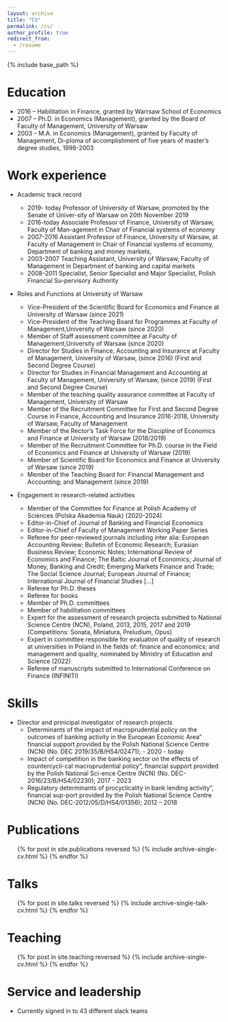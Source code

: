 ```yaml
---
layout: archive
title: "CV"
permalink: /cv/
author_profile: true
redirect_from:
  - /resume
---
```


{% include base_path %}

Education
======
* 2016 – Habilitation in Finance, granted by Warrsaw School of Economics 
* 2007 – Ph.D. in Economics (Management), granted by the Board of Faculty of Management, University of Warsaw
* 2003 – M.A. in Economics (Management), granted by Faculty of Management, Di-ploma of accomplishment of five years of master’s degree studies, 1998-2003


Work experience
======
* Academic track record
  * 2019- today Professor of University of Warsaw, promoted by the Senate of Univer-sity of Warsaw on 20th November 2019
  * 2016-today Associate Professor of Finance, University of Warsaw, Faculty of Man-agement in Chair of Financial systems of economy
  * 2007-2016 Assistant Professor of Finance, University of Warsaw, at Faculty of Management in Chair of Financial systems of economy, Department of banking and money markets,
  * 2003-2007 Teaching Assistant, University of Warsaw, Faculty of Management in Department of banking and capital markets
  * 2008-2011 Specialist, Senior Specialist and Major  Specialist, Polish Financial Su-pervisory Authority


* Roles and Functions at University of Warsaw
  * Vice-President of the Scientific Board for Economics and Finance at University of Warsaw (since 2021)
  * Vice-President of the Teaching Board for Programmes at Faculty of Management,University of Warsaw (since 2020)
  * Member of Staff assessment committee at Faculty of Management,University of Warsaw (since 2020)
  * Director for Studies in Finance, Accounting and Insurance at Faculty of Management, University of Warsaw,  (since 2016) (First and Second Degree Course)
  * Director for Studies in Financial Management and Accounting at Faculty of Management, University of Warsaw,  (since 2019) (First and Second Degree Course)
  * Member of the teaching quality assurance committee at Faculty of Management, University of Warsaw
  * Member of the Recruitment Committee for First and Second Degree Course in Finance, Accounting and Insurance 2016-2018, University of Warsaw, Faculty of Management
  * Member of  the Rector’s Task Force for the Discipline of Economics and Finance at University of Warsaw (2018/2019)
  * Member of the Recruitment Committee for Ph.D. course in the Field of Economics and Finance at University of Warsaw  (2019)
  * Member of Scientific Board for Economics and Finance at University of Warsaw (since 2019)
  * Member of the Teaching Board for: Financial Management and Accounting; and Management (since 2019) 


* Engagement in research-related activities
  * Member of the Committee for Finance at Polish Academy of Sciences (Polska Akademia Nauk) (2020-2024)
  * Editor-in-Chief of Journal of Banking and Financial Economics
  * Editor-in-Chief of Faculty of Management Working Paper Series
  * Referee for peer-reviewed journals including inter alia: European Accounting Review; Bulletin of Economic Research; Eurasian Business Review; Economic Notes; International Review of Economics and Finance; The Baltic Journal of Economics; Journal of Money, Banking and Credit; Emerging Markets Finance and Trade; The Social Science Journal; European Journal of Finance; International Journal of Financial Studies [...]
  * Referee for Ph.D. theses
  * Referee for books
  * Member of Ph.D. committees
  * Member of habilitation committees
  * Expert for the assessment of research projects submitted to National Science Centre (NCN), Poland, 2013, 2015, 2017 and 2019 (Competitions: Sonata, Miniatura, Preludium, Opus)
  * Expert in committee responsible for evaluation of quality of research at universities in Poland in the fields of: finance and economics; and management and quality, nominated by Ministry of Education and Science (2022)
  * Referee of manuscripts submitted to International Conference on Finance (INFINITI)
  
Skills
======
* Director and prinicipal investigator of research projects
  * Determinants of the impact of macroprudential policy on the outcomes of banking activity in the European Economic Area” financial support provided by the Polish National Science Centre (NCN) (No. DEC 2019/35/B/HS4/02471); - 2020 - today
  * Impact of competition in the banking sector on the effects of countercycli-cal macroprudential policy”,  financial support provided by the Polish National Sci-ence Centre (NCN) (No. DEC-2016/23/B/HS4/02230); 2017 - 2023 
  * Regulatory determinants of procyclicality in bank lending activity”, financial sup-port provided by the Polish National Science Centre (NCN) (No. DEC-2012/05/D/HS4/01356); 2012 – 2018 


Publications
======
  <ul>{% for post in site.publications reversed %}
    {% include archive-single-cv.html %}
  {% endfor %}</ul>
  
Talks
======
  <ul>{% for post in site.talks reversed %}
    {% include archive-single-talk-cv.html  %}
  {% endfor %}</ul>
  
Teaching
======
  <ul>{% for post in site.teaching reversed %}
    {% include archive-single-cv.html %}
  {% endfor %}</ul>
  
Service and leadership
======
* Currently signed in to 43 different slack teams
